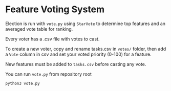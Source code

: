 # Feature Voting System

Election is run with `vote.py` using `StarVote` to determine top features and an averaged vote table for ranking.

Every voter has a .csv file with votes to cast.

To create a new voter, copy and rename tasks.csv in `votes/` folder, then add a `Vote` column in csv and set your voted priority (0-100) for a feature.

New features must be added to `tasks.csv` before casting any vote.

You can run `vote.py` from repository root

```
python3 vote.py
```
